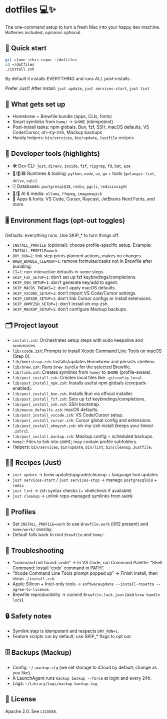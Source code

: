 dotfiles 💻✨
========

The one-command setup to turn a fresh Mac into your happy dev machine. Batteries included, opinions optional.

🚀 Quick start
--------------

```bash
git clone <this-repo> ~/dotfiles
cd ~/dotfiles
./install.zsh
```

By default it installs EVERYTHING and runs ALL post-installs.

Prefer Just? After install: `just update`, `just services-start`, `just lint`

🧰 What gets set up
-------------------
- Homebrew + Brewfile bundle (apps, CLIs, fonts)
- Smart symlinks from `home/` → `$HOME` (idempotent)
- Post-install tasks: npm globals, Bun, fzf, SSH, macOS defaults, VS Code/Cursor, oh-my-zsh, Mackup backups
- Handy helpers: `bin/services`, `bin/update`, `Justfile` recipes

🧪 Developer tools (highlights)
-------------------------------
- 🛠️ Dev CLI: `just`, `direnv`, `zoxide`, `fzf`, `ripgrep`, `fd`, `bat`, `eza`
- 🐍/🦫/🟦 Runtimes & tooling: `python`, `node`, `uv`, `go` + tools (`golangci-lint`, `delve`, `sqlc`)
- 🗄️ Databases: `postgresql@18`, `redis`, `pgcli`, `redisinsight`
- 🧠/🎥 AI & media: `ollama`, `ffmpeg`, `imagemagick`
- 💬 Apps & fonts: VS Code, Cursor, Raycast, JetBrains Nerd Fonts, and more

🎚️ Environment flags (opt-out toggles)
--------------------------------------
Defaults: everything runs. Use SKIP_* to turn things off.

- `INSTALL_PROFILE` (optional): choose profile-specific setup. Example: `INSTALL_PROFILE=work`.
- `DRY_RUN=1`: link step prints planned actions, makes no changes.
- `BREW_BUNDLE_CLEANUP=1`: remove formulae/casks not in Brewfile after bundling.
- `CI=1`: non-interactive defaults in some steps.
- `SKIP_FZF_SETUP=1`: don’t set up fzf keybindings/completions.
- `SKIP_SSH_SETUP=1`: don’t generate key/add to agent.
- `SKIP_MACOS_TWEAKS=1`: don’t apply macOS defaults.
- `SKIP_VSCODE_SETUP=1`: don’t import VS Code/Cursor settings.
- `SKIP_CURSOR_SETUP=1`: don’t link Cursor configs or install extensions.
- `SKIP_OHMYZSH_SETUP=1`: don’t install oh-my-zsh.
- `SKIP_MACKUP_SETUP=1`: don’t configure Mackup backups.

🗂️ Project layout
-----------------
- `install.zsh`: Orchestrates setup steps with sudo keepalive and summaries.
- `lib/xcode.zsh`: Prompts to install Xcode Command Line Tools on macOS (Step 0).
- `lib/bootstrap.zsh`: Installs/updates Homebrew and persists shellenv.
- `lib/brew.zsh`: Runs `brew bundle` for the selected Brewfile.
- `lib/link.zsh`: Creates symlinks from `home/` to `$HOME` (profile-aware).
- `lib/post_install.zsh`: Creates local files like `.gitconfig_local`.
- `lib/post_install_npm.zsh`: Installs useful npm globals (corepack-enabled).
- `lib/post_install_bun.zsh`: Installs Bun via official installer.
- `lib/post_install_fzf.zsh`: Sets up fzf keybindings/completions.
- `lib/post_install_ssh.zsh`: SSH bootstrap.
- `lib/macos_defaults.zsh`: macOS defaults.
- `lib/post_install_vscode.zsh`: VS Code/Cursor setup.
- `lib/post_install_cursor.zsh`: Cursor global config and extensions.
- `lib/post_install_ohmyzsh.zsh`: oh-my-zsh install (keeps your linked `.zshrc`).
- `lib/post_install_mackup.zsh`: Mackup config + scheduled backups.
- `home/`: Files to link into `$HOME`; may contain profile subfolders.
- Helpers: `bin/services`, `bin/update`, `bin/lint`, `bin/cleanup`, `Justfile`.

🧑‍🍳 Recipes (Just)
-------------------
- `just update` → brew update/upgrade/cleanup + language tool updates
- `just services-start` / `just services-stop` → manage `postgresql@18` + `redis`
- `just lint` → zsh syntax checks (+ shellcheck if available)
- `just cleanup` → unlink repo-managed symlinks from `$HOME`

📝 Profiles
-----------
- Set `INSTALL_PROFILE=work` to use `Brewfile.work` (i0f2 present) and `home/work/` overlay.
- Default falls back to root `Brewfile` and `home/`.

🧯 Troubleshooting
------------------
- “command not found: code” → In VS Code, run Command Palette: “Shell Command: Install 'code' command in PATH”.
- “Xcode Command Line Tools prompt popped up” → Finish install, then rerun `./install.zsh`.
- Apple Silicon + Intel-only tools → `softwareupdate --install-rosetta --agree-to-license`.
- Brewfile reproducibility → commit `Brewfile.lock.json` (use `brew bundle lock`).

🔒 Safety notes
---------------
- Symlink step is idempotent and respects `DRY_RUN=1`.
- Feature scripts run by default; use SKIP_* flags to opt out.

🗄️ Backups (Mackup)
--------------------
- Config: `~/.mackup.cfg` (we set storage to iCloud by default; change as you like).
- A LaunchAgent runs `mackup backup --force` at login and every 24h.
- Logs: `~/Library/Logs/mackup-backup.log`.

📜 License
----------
Apache 2.0. See `LICENSE`.

